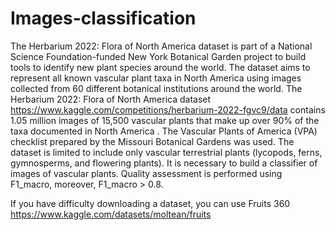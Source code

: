 # Images-classification

The Herbarium 2022: Flora of North America dataset is part of a National Science Foundation-funded New York Botanical Garden project to build tools to identify new plant species around the world. The dataset aims to represent all known vascular plant taxa in North America using images collected from 60 different botanical institutions around the world.
The Herbarium 2022: Flora of North America dataset https://www.kaggle.com/competitions/herbarium-2022-fgvc9/data contains 1.05 million images of 15,500 vascular plants that make up over 90% of the taxa documented in North America . The Vascular Plants of America (VPA) checklist prepared by the Missouri Botanical Gardens was used. The dataset is limited to include only vascular terrestrial plants (lycopods, ferns, gymnosperms, and flowering plants).
It is necessary to build a classifier of images of vascular plants. Quality assessment is performed using F1_macro, moreover, F1_macro > 0.8.

If you have difficulty downloading a dataset, you can use Fruits 360 https://www.kaggle.com/datasets/moltean/fruits

